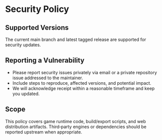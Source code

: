 # Security Policy

## Supported Versions

The current main branch and latest tagged release are supported for security updates.

## Reporting a Vulnerability

- Please report security issues privately via email or a private repository issue addressed to the maintainer.
- Include steps to reproduce, affected versions, and potential impact.
- We will acknowledge receipt within a reasonable timeframe and keep you updated.

## Scope

This policy covers game runtime code, build/export scripts, and web distribution artifacts. Third‑party engines or dependencies should be reported upstream when appropriate.

